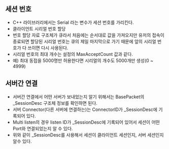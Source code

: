 ##  세션 번호
 * C++ 라이브러리에서는 Serial 라는 변수가 세션 번호를 가리킨다.
 * 클라이언트 시리얼 번호 할당
  * 번호 할당 자료 구조체가 큐라서 처음에는 순서대로 값을 가져오지만 유저의 접속이 종료되면 할당된 시리얼 번호는 큐의 제일 마지막으로 가기 때문에 앞의 시리얼 번호가 다 쓰이면 다시 사용된다.
  * 시리얼 번호의 최대 개수는 설정의 MaxAcceptCount 값과 같다.
  * 예) 최대 동접을 5000명만 허용한다면 시리얼의 개수도 5000개만 생성(0 ~ 4999)

## 서버간 연결 
 * 서버간 연결에서 어떤 서버가 보내었는지 알기 위해서는 BasePacket의 _SessionDesc 구조체 정보를 확인하면 된다.  
 * 서버 Connector(다른 서버에 연결하는)는 ConnectorID가 _SessionDesc에 기록되어 있다.
 * Multi listen의 경우 listen ID가 _SessionDesc에 기록되어 있어서 세션이 어떤 Port와 연결되었는지 알 수 있다.
 * 위와 같이 _SessionDesc를 사용해서 세션이 클라이언트 세션인지, 서버 세션인지 알수 있다.


